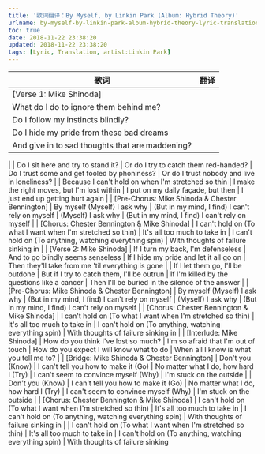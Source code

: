 ```yaml
---
title: '歌词翻译：By Myself, by Linkin Park (Album: Hybrid Theory)'
urlname: by-myself-by-linkin-park-album-hybrid-theory-lyric-translation
toc: true
date: 2018-11-22 23:38:20
updated: 2018-11-22 23:38:20
tags: [Lyric, Translation, artist:Linkin Park]
---
```


| 歌词 | 翻译 |
| --- | ---- |
| [Verse 1: Mike Shinoda]
| What do I do to ignore them behind me?
| Do I follow my instincts blindly?
| Do I hide my pride from these bad dreams
| And give in to sad thoughts that are maddening?
| 
| Do I sit here and try to stand it?
| Or do I try to catch them red-handed?
| Do I trust some and get fooled by phoniness?
| Or do I trust nobody and live in loneliness?
| 
| Because I can't hold on when I'm stretched so thin
| I make the right moves, but I'm lost within
| I put on my daily façade, but then
| I just end up getting hurt again
| 
| [Pre-Chorus: Mike Shinoda & Chester Bennington]
| By myself (Myself) I ask why
| (But in my mind, I find) I can't rely on myself
| (Myself) I ask why
| (But in my mind, I find) I can't rely on myself
| 
| [Chorus: Chester Bennington & Mike Shinoda]
| I can't hold on (To what I want when I'm stretched so thin)
| It's all too much to take in
| I can't hold on (To anything, watching everything spin)
| With thoughts of failure sinking in
| 
| [Verse 2: Mike Shinoda]
| If I turn my back, I'm defenseless
| And to go blindly seems senseless
| If I hide my pride and let it all go on
| Then they'll take from me 'til everything is gone
| 
| If I let them go, I'll be outdone
| But if I try to catch them, I'll be outrun
| If I'm killed by the questions like a cancer
| Then I'll be buried in the silence of the answer
| 
| [Pre-Chorus: Mike Shinoda & Chester Bennington]
| By myself (Myself) I ask why
| (But in my mind, I find) I can't rely on myself
| (Myself) I ask why
| (But in my mind, I find) I can't rely on myself
| 
| [Chorus: Chester Bennington & Mike Shinoda]
| I can't hold on (To what I want when I'm stretched so thin)
| It's all too much to take in
| I can't hold on (To anything, watching everything spin)
| With thoughts of failure sinking in
| 
| [Interlude: Mike Shinoda]
| How do you think I've lost so much?
| I'm so afraid that I'm out of touch
| How do you expect I will know what to do
| When all I know is what you tell me to?
| 
| [Bridge: Mike Shinoda & Chester Bennington]
| Don't you (Know)
| I can't tell you how to make it (Go)
| No matter what I do, how hard I (Try)
| I can't seem to convince myself (Why)
| I'm stuck on the outside
| 
| Don't you (Know)
| I can't tell you how to make it (Go)
| No matter what I do, how hard I (Try)
| I can't seem to convince myself (Why)
| I'm stuck on the outside
| 
| [Chorus: Chester Bennington & Mike Shinoda]
| I can't hold on (To what I want when I'm stretched so thin)
| It's all too much to take in
| I can't hold on (To anything, watching everything spin)
| With thoughts of failure sinking in
| 
| I can't hold on (To what I want when I'm stretched so thin)
| It's all too much to take in
| I can't hold on (To anything, watching everything spin)
| With thoughts of failure sinking